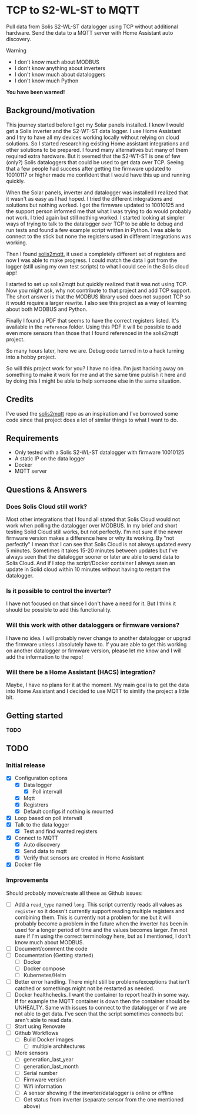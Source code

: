 # TCP to S2-WL-ST to MQTT

Pull data from Solis S2-WL-ST datalogger using TCP without additional hardware. Send the data to a MQTT server with Home Assistant auto discovery.

> [!WARNING]
> * I don't know much about MODBUS
> * I don't know anything about inverters
> * I don't know much about dataloggers
> * I don't know much Python
>
> **You have been warned!**

## Background/motivation
This journey started before I got my Solar panels installed. I knew I would get a Solis inverter and the S2-WT-ST data logger. I use Home Assistant and I try to have all my devices working locally without relying on cloud solutions. So I started researching existing Home assistant integrations and other solutions to be prepared. I found many alternatives but many of them required extra hardware. But it seemed that the S2-WT-ST is one of few (only?) Solis dataloggers that could be used to get data over TCP. Seeing that a few people had success after getting the firmware updated to 10010117 or higher made me confident that I would have this up and running quickly.

When the Solar panels, inverter and datalogger was installed I realized that it wasn't as easy as I had hoped. I tried the different integrations and solutions but nothing worked. I got the firmware updated to 10010125 and the support person informed me that what I was trying to do would probably not work. I tried again but still nothing worked. I started looking at simpler ways of trying to talk to the datalogger over TCP to be able to debug and run tests and found a few example script written in Python. I was able to connect to the stick but none the registers used in different integrations was working.

Then I found [solis2mqtt](https://github.com/incub77/solis2mqtt), it used a completely different set of registers and now I was able to make progress. I could match the data I got from the logger (still using my own test scripts) to what I could see in the Solis cloud app!

I started to set up solis2mqtt but quickly realized that it was not using TCP. Now you might ask, why not contribute to that project and add TCP support. The short answer is that the MODBUS library used does not support TCP so it would require a larger rewrite. I also see this project as a way of learning about both MODBUS and Python.

Finally I found a PDF that seems to have the correct registers listed. It's available in the `reference` folder. Using this PDF it will be possible to add even more sensors than those that I found referenced in the solis2mqtt project.

So many hours later, here we are. Debug code turned in to a hack turning into a hobby project.

So will this project work for you? I have no idea. I'm just hacking away on something to make it work for me and at the same time publish it here and by doing this I might be able to help someone else in the same situation.

## Credits
I've used the [solis2mqtt](https://github.com/incub77/solis2mqtt) repo as an inspiration and I've borrowed some code since that project does a lot of similar things to what I want to do.

## Requirements
* Only tested with a Solis S2-WL-ST datalogger with firmware 10010125
* A static IP on the data logger
* Docker
* MQTT server

## Questions & Answers
### Does Solis Cloud still work?

Most other integrations that I found all stated that Solis Cloud would not work when polling the datalogger over MODBUS. In my brief and short testing Solid Cloud still works, but not perfectly. I'm not sure if the newer firmware version makes a difference here or why its working. By "not perfectly" I mean that I can see that Solis Cloud is not always updated every 5 minutes. Sometimes it takes 15-20 minutes between updates but I've always seen that the datalogger sooner or later are able to send data to Solis Cloud. And if I stop the script/Docker container I always seen an update in Solid cloud within 10 minutes without having to restart the datalogger.

### Is it possible to control the inverter?

I have not focused on that since I don't have a need for it. But I think it should be possible to add this functionality.

### Will this work with other dataloggers or firmware versions?

I have no idea. I will probably never change to another datalogger or upgrad the firmware unless I absolutely have to. If you are able to get this working on another datalogger or firmware version, please let me know and I will add the information to the repo!

### Will there be a Home Assistant (HACS) integration?

Maybe, I have no plans for it at the moment. My main goal is to get the data into Home Assistant and I decided to use MQTT to simlify the project a little bit.

## Getting started
**TODO**

## TODO
### Initial release
- [x] Configuration options
  - [x] Data logger
    - [x] Poll intervall
  - [x] Mqtt
  - [x] Registrers
  - [x] Default configs if nothing is mounted
- [x] Loop based on poll intervall
- [x] Talk to the data logger
  - [x] Test and find wanted registers
- [x] Connect to MQTT
  - [x] Auto discovery
  - [x] Send data to mqtt
  - [x] Verify that sensors are created in Home Assistant
- [x] Docker file

### Improvements
Should probably move/create all these as Github issues:

- [ ] Add a `read_type` named `long`. This script currently reads all values as `register` so it doesn't currently support reading multiple registers and combining them. This is currently not a problem for me but it will probably become a problem in the future when the inverter has been in used for a longer period of time and the values becomes larger. I'm not sure if I'm using the correct terminology here, but as I mentioned, I don't know much about MODBUS.
- [ ] Document/comment the code
- [ ] Documentation (Getting started)
  - [ ] Docker
  - [ ] Docker compose
  - [ ] Kubernetes/Helm
- [ ] Better error handling. There might still be problems/exceptions that isn't catched or somethings might not be restarted as needed.
- [ ] Docker healthchecks. I want the container to report health in some way. If for example the MQTT container is down then the container should be UNHEALTY. Same with issues to connect to the datalogger or if we are not able to get data. I've seen that the script sometimes connects but aren't able to read data.
- [ ] Start using Renovate
- [ ] Github Workflows
  - [ ] Build Docker images
    - [ ] multiple architectures
- [ ] More sensors
  - [ ] generation_last_year
  - [ ] generation_last_month
  - [ ] Serial number
  - [ ] Firmware version
  - [ ] Wifi information
  - [ ] A sensor showing if the inverter/datalogger is online or offline
  - [ ] Get status from inverter (separate sensor from the one mentioned above)